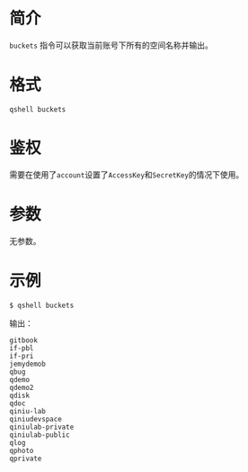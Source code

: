 # 简介

`buckets` 指令可以获取当前账号下所有的空间名称并输出。

# 格式

```
qshell buckets
```

# 鉴权

需要在使用了`account`设置了`AccessKey`和`SecretKey`的情况下使用。

# 参数

无参数。

# 示例

```
$ qshell buckets
```

输出：

```
gitbook
if-pbl
if-pri
jemydemob
qbug
qdemo
qdemo2
qdisk
qdoc
qiniu-lab
qiniudevspace
qiniulab-private
qiniulab-public
qlog
qphoto
qprivate
```
